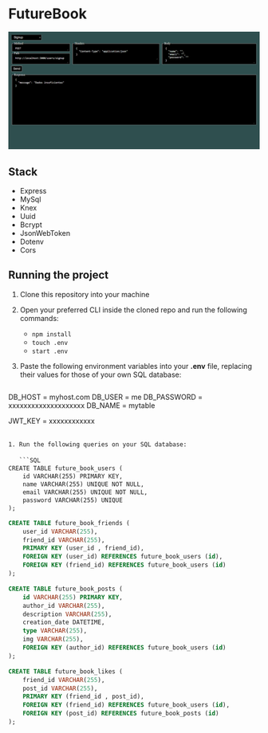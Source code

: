 # FutureBook

![](FutureBook.png)

## Stack

* Express
* MySql
* Knex
* Uuid
* Bcrypt
* JsonWebToken
* Dotenv
* Cors

## Running the project

1. Clone this repository into your machine
1. Open your preferred CLI inside the cloned repo and run the following commands:
    * `npm install` 
    * `touch .env`
    * `start .env`
1. Paste the following environment variables into your **.env** file, replacing their values for those of your own SQL database:

   ```
DB_HOST = myhost.com
DB_USER = me
DB_PASSWORD = xxxxxxxxxxxxxxxxxxxx
DB_NAME = mytable

JWT_KEY = xxxxxxxxxxxx
```

1. Run the following queries on your SQL database:

   ```SQL
CREATE TABLE future_book_users (
    id VARCHAR(255) PRIMARY KEY,
    name VARCHAR(255) UNIQUE NOT NULL,
    email VARCHAR(255) UNIQUE NOT NULL,
    password VARCHAR(255) UNIQUE
);
```
```SQL
CREATE TABLE future_book_friends (
    user_id VARCHAR(255),
    friend_id VARCHAR(255),
    PRIMARY KEY (user_id , friend_id),
    FOREIGN KEY (user_id) REFERENCES future_book_users (id),
    FOREIGN KEY (friend_id) REFERENCES future_book_users (id)
);
```
```SQL
CREATE TABLE future_book_posts (
    id VARCHAR(255) PRIMARY KEY,
    author_id VARCHAR(255),
    description VARCHAR(255),
    creation_date DATETIME,
    type VARCHAR(255),
    img VARCHAR(255),
    FOREIGN KEY (author_id) REFERENCES future_book_users (id)
);
```
```SQL
CREATE TABLE future_book_likes (
    friend_id VARCHAR(255),
    post_id VARCHAR(255),
    PRIMARY KEY (friend_id , post_id),
    FOREIGN KEY (friend_id) REFERENCES future_book_users (id),
    FOREIGN KEY (post_id) REFERENCES future_book_posts (id)
);
```




